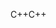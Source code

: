 <span data-ttu-id="877e4-101">C++</span><span class="sxs-lookup"><span data-stu-id="877e4-101">C++</span></span>
